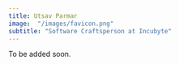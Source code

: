 ```yaml
---
title: Utsav Parmar
image:  "/images/favicon.png"
subtitle: "Software Craftsperson at Incubyte"
---
```


To be added soon.
